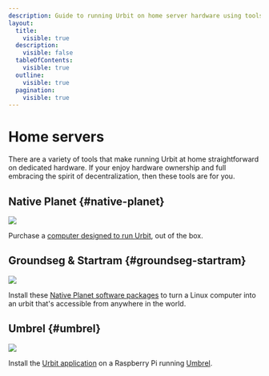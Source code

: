 ```yaml
---
description: Guide to running Urbit on home server hardware using tools like Native Planet and Umbrel.
layout:
  title:
    visible: true
  description:
    visible: false
  tableOfContents:
    visible: true
  outline:
    visible: true
  pagination:
    visible: true
---
```


# Home servers

There are a variety of tools that make running Urbit at home straightforward on dedicated hardware.  If your enjoy hardware ownership and full embracing the spirit of decentralization, then these tools are for you.


## Native Planet {#native-planet}

![](https://media.urbit.org/site/getting-started/native-planet.jpg)

Purchase a [computer designed to run Urbit](https://www.nativeplanet.io/hardware), out of the box.

## Groundseg & Startram {#groundseg-startram}

![](https://media.urbit.org/site/getting-started/groundseg.png)

Install these [Native Planet software packages](https://www.nativeplanet.io/software) to turn a Linux computer into an urbit that's accessible from anywhere in the world.

## Umbrel {#umbrel}

![](https://media.urbit.org/site/getting-started/umbrel.png)

Install the [Urbit application](https://subject.network/posts/urbit-apps-umbrel/) on a Raspberry Pi running [Umbrel](https://umbrel.com/).
